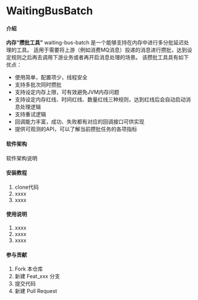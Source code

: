 # WaitingBusBatch

#### 介绍
**内存“攒批工具”** waiting-bus-batch 是一个能够支持在内存中进行多分批延迟处理的工具。
适用于需要将上游（例如消费MQ消息）投递的消息进行攒批，达到设定规则之后再去调用下游业务或者再开启消息处理的场景。
该攒批工具具有如下优点：
- 使用简单，配置项少，线程安全
- 支持多批次同时攒批
- 支持设定内存上限，可有效避免JVM内存问题
- 支持设定内存红线、时间红线、数量红线三种规则，达到红线后会自动启动消息处理逻辑
- 支持重试逻辑
- 回调能力丰富，成功、失败都有对应的回调接口可供实现
- 提供可观测的API，可以了解当前攒批任务的各项指标



#### 软件架构
软件架构说明


#### 安装教程

1.  clone代码
2.  xxxx
3.  xxxx

#### 使用说明

1.  xxxx
2.  xxxx
3.  xxxx

#### 参与贡献

1.  Fork 本仓库
2.  新建 Feat_xxx 分支
3.  提交代码
4.  新建 Pull Request

